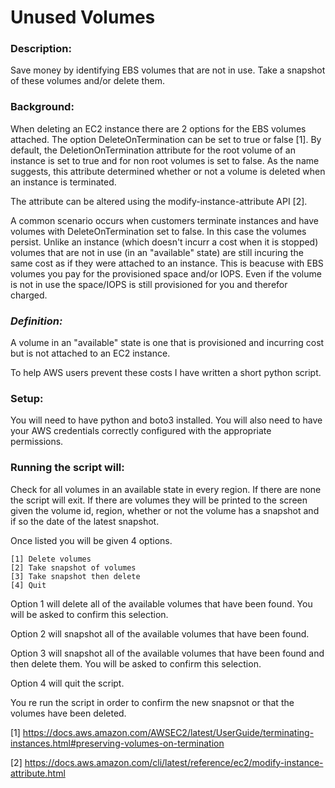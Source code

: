 # Unused Volumes

### Description:
Save money by identifying EBS volumes that are not in use. Take a snapshot of these volumes and/or delete them. 

### Background:
When deleting an EC2 instance there are 2 options for the EBS volumes attached. The option DeleteOnTermination can be set to true or false [1]. By default, the DeletionOnTermination attribute for the root volume of an instance is set to true and for non root volumes is set to false. As the name suggests, this attribute determined whether or not a volume is deleted when an instance is terminated. 

The attribute can be altered using the modify-instance-attribute API [2]. 

A common scenario occurs when customers terminate instances and have volumes with DeleteOnTermination set to false. In this case the volumes persist. Unlike an instance (which doesn't incurr a cost when it is stopped) volumes that are not in use (in an "available" state) are still incuring the same cost as if they were attached to an instance. This is beacuse with EBS volumes you pay for the provisioned space and/or IOPS. Even if the volume is not in use the space/IOPS is still provisioned for you and therefor charged. 

### *Definition:*

A volume in an "available" state is one that is provisioned and incurring cost but is not attached to an EC2 instance.

To help AWS users prevent these costs I have written a short python script.

### Setup:

You will need to have python and boto3 installed. You will also need to have your AWS credentials correctly configured with the appropriate permissions.

### Running the script will:

Check for all volumes in an available state in every region. If there are none the script will exit. If there are volumes they will be printed to the screen given the volume id, region, whether or not the volume has a snapshot and if so the date of the latest snapshot.

Once listed you will be given 4 options. 

	[1] Delete volumes  
	[2] Take snapshot of volumes  
	[3] Take snapshot then delete  
	[4] Quit

Option 1 will delete all of the available volumes that have been found. You will be asked to confirm this selection.

Option 2 will snapshot all of the available volumes that have been found. 

Option 3 will snapshot all of the available volumes that have been found and then delete them. You will be asked to confirm this selection. 

Option 4 will quit the script.

You re run the script in order to confirm the new snapsnot or that the volumes have been deleted. 


[1] https://docs.aws.amazon.com/AWSEC2/latest/UserGuide/terminating-instances.html#preserving-volumes-on-termination

[2] https://docs.aws.amazon.com/cli/latest/reference/ec2/modify-instance-attribute.html
